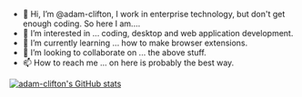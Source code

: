 - 👋 Hi, I’m @adam-clifton, I work in enterprise technology, but don't get enough coding.  So here I am....
- 👀 I’m interested in ... coding, desktop and web application development.
- 🌱 I’m currently learning ... how to make browser extensions.
- 💞️ I’m looking to collaborate on ... the above stuff.
- 📫 How to reach me ... on here is probably the best way.  


[![adam-clifton's GitHub stats](https://github-readme-stats.vercel.app/api?username=adam-clifton&show_icons=true&theme=dark)](https://github.com/anuraghazra/github-readme-stats)

<!---
adam-clifton/adam-clifton is a ✨ special ✨ repository because its `README.md` (this file) appears on your GitHub profile.
You can click the Preview link to take a look at your changes.
--->
